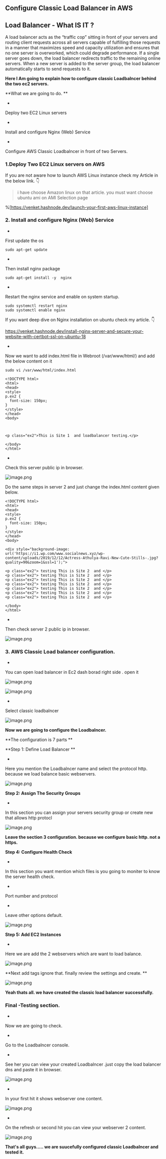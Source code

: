 ## Configure Classic Load Balancer in AWS

## **Load Balancer - What IS IT ?**


> 
A load balancer acts as the “traffic cop” sitting in front of your servers and routing client requests across all servers capable of fulfilling those requests in a manner that maximizes speed and capacity utilization and ensures that no one server is overworked, which could degrade performance. If a single server goes down, the load balancer redirects traffic to the remaining online servers. When a new server is added to the server group, the load balancer automatically starts to send requests to it.


 
**Here I Am going to explain how to configure classic Loadbalncer behind the two ec2 servers.**

**What we are going to do.
**


- 
Deploy two EC2 Linux servers


- 
Install and configure Nginx (Web) Service


- 
Configure AWS Classic Loadbalncer in front of two Servers.

### 1.Deploy Two EC2 Linux servers on AWS

If you are not aware how to launch AWS Linux instance check my Article in the below link. 👇
> i have choose Amazon linux on that article. you must want choose ubuntu ami on AMI Selection page

%[https://venket.hashnode.dev/launch-your-first-aws-linux-instance]



### 2. Install and configure Nginx (Web) Service


- 
First update the os


```
sudo apt-get update
``` 

- 
Then install nginx package

```
sudo apt-get install -y  nginx
``` 


- 
Restart the nginx service and enable on system startup.



```
sudo systemctl restart nginx 
sudo systemctl enable nginx

``` 


> 
If you want deep dive on Nginx installation on ubuntu check my article. 👇

https://venket.hashnode.dev/install-nginx-server-and-secure-your-website-with-certbot-ssl-on-ubuntu-18

- 
Now we want to add index.html file in Webroot (/var/www/html/) and add the below content on it


```
sudo vi /var/www/html/index.html

``` 


```
<!DOCTYPE html>
<html>
<head>
<style>
p.ex2 {
  font-size: 150px;
}
</style>
</head>
<body>



<p class="ex2">This is Site 1  and loadbalancer testing.</p>

</body>
</html>

``` 


- 
Check this server public ip in browser.

![image.png](https://cdn.hashnode.com/res/hashnode/image/upload/v1629049696286/fYgC6m5mf.png)

> 
Do the same steps in server 2 and just change the index.html content given below.


```
<!DOCTYPE html>
<html>
<head>
<style>
p.ex2 {
  font-size: 150px;
}
</style>
</head>
<body>

<div style="background-image: url('https://i1.wp.com/www.socialnews.xyz/wp-content/uploads/2019/12/12/Actress-Athulya-Ravi-New-Cute-Stills-.jpg?quality=90&zoom=1&ssl=1');">  

<p class="ex2"> testing This is Site 2  and </p>                                                                        <p class="ex2"> testing This is Site 2  and </p>                                                                        <p class="ex2"> testing This is Site 2  and </p>                                                                        <p class="ex2"> testing This is Site 2  and </p>                                                                        <p class="ex2"> testing This is Site 2  and </p>                                                                        <p class="ex2"> testing This is Site 2  and </p>                                                                        <p class="ex2"> testing This is Site 2  and </p>

</body>
</html>

``` 


- 
Then check server 2 public ip in browser.

![image.png](https://cdn.hashnode.com/res/hashnode/image/upload/v1629049729678/KeThjtDov.png)

### 3. AWS Classic Load balancer configuration.


- 
You can open load balancer in Ec2 dash borad right side . open it


![image.png](https://cdn.hashnode.com/res/hashnode/image/upload/v1629047403218/kTqvhJyB1.png)


![image.png](https://cdn.hashnode.com/res/hashnode/image/upload/v1629047416171/xm0OhDRUH.png)



- 
Select classic loadbalncer

![image.png](https://cdn.hashnode.com/res/hashnode/image/upload/v1629047448703/Y1UabQkP7.png)

**Now we are going to configure the Loadbalncer.**

**The configuration is 7 parts
**

**Step 1: Define Load Balancer
**


- 
Here you mention the Loadbalncer name and select the protocol http.
because we load balance basic webservers.



![image.png](https://cdn.hashnode.com/res/hashnode/image/upload/v1629047822527/JTyRFFx-l.png)

**Step 2: Assign The Security Groups**


- 
In this section you can assign your servers security group or create new that allows http protocl


![image.png](https://cdn.hashnode.com/res/hashnode/image/upload/v1629049604081/NhpUunqy_g.png)


**Leave the section 3 configuration. because we configure basic http. not a https.**

**Step 4: Configure Health Check**


- 
In this section you want mention which files is you going to moniter to know the server health check.


- 
Port number and protocol


- 
Leave other options default.

![image.png](https://cdn.hashnode.com/res/hashnode/image/upload/v1629047942078/hfA5apqbt.png)

**Step 5: Add EC2 Instances**


- 
Here we are add the 2 webservers which are want to load balance.



![image.png](https://cdn.hashnode.com/res/hashnode/image/upload/v1629049028510/M1fcicSb8.png)

**Next add tags ignore that. finally review the settings and create.
**

![image.png](https://cdn.hashnode.com/res/hashnode/image/upload/v1629049107119/HUa5iW0ts.png)


**Yeah thats all. we have created the classic load balancer successfully.**

### **Final -Testing section.**


- 
Now we are going to check.


- 
Go to the Loadbalncer console.


- 
See her you can view your created Loadbalncer .just copy the load balancer dns and paste it in browser.

![image.png](https://cdn.hashnode.com/res/hashnode/image/upload/v1629049208788/bL5XDTR6dR.png)



- 
In your first hit it shows webserver one content.


![image.png](https://cdn.hashnode.com/res/hashnode/image/upload/v1629049436707/TdjV6xpKQ.png)


- 
On the refresh or second hit you can view your webserver 2 content.


![image.png](https://cdn.hashnode.com/res/hashnode/image/upload/v1629049496560/hHYCe6Ad1.png)

**That's all guys..... we are suucefully configured classic Loadbalncer and tested it.**
